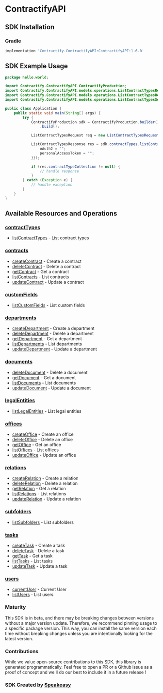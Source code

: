 # ContractifyAPI

<!-- Start SDK Installation -->
## SDK Installation

### Gradle

```groovy
implementation 'Contractify.ContractifyAPI:ContractifyAPI:1.6.0'
```
<!-- End SDK Installation -->

## SDK Example Usage
<!-- Start SDK Example Usage -->
```java
package hello.world;

import Contractify.ContractifyAPI.ContractifyProduction;
import Contractify.ContractifyAPI.models.operations.ListContractTypesRequest;
import Contractify.ContractifyAPI.models.operations.ListContractTypesResponse;
import Contractify.ContractifyAPI.models.operations.ListContractTypesSecurity;

public class Application {
    public static void main(String[] args) {
        try {
            ContractifyProduction sdk = ContractifyProduction.builder()
                .build();

            ListContractTypesRequest req = new ListContractTypesRequest(548814L);            

            ListContractTypesResponse res = sdk.contractTypes.listContractTypes(req, new ListContractTypesSecurity("provident", "distinctio") {{
                oAuth2 = "";
                personalAccessToken = "";
            }});

            if (res.contractTypeCollection != null) {
                // handle response
            }
        } catch (Exception e) {
            // handle exception
        }
    }
}
```
<!-- End SDK Example Usage -->

<!-- Start SDK Available Operations -->
## Available Resources and Operations


### [contractTypes](docs/sdks/contracttypes/README.md)

* [listContractTypes](docs/sdks/contracttypes/README.md#listcontracttypes) - List contract types

### [contracts](docs/sdks/contracts/README.md)

* [createContract](docs/sdks/contracts/README.md#createcontract) - Create a contract
* [deleteContract](docs/sdks/contracts/README.md#deletecontract) - Delete a contract
* [getContract](docs/sdks/contracts/README.md#getcontract) - Get a contract
* [listContracts](docs/sdks/contracts/README.md#listcontracts) - List contracts
* [updateContract](docs/sdks/contracts/README.md#updatecontract) - Update a contract

### [customFields](docs/sdks/customfields/README.md)

* [listCustomFields](docs/sdks/customfields/README.md#listcustomfields) - List custom fields

### [departments](docs/sdks/departments/README.md)

* [createDepartment](docs/sdks/departments/README.md#createdepartment) - Create a department
* [deleteDepartment](docs/sdks/departments/README.md#deletedepartment) - Delete a department
* [getDepartment](docs/sdks/departments/README.md#getdepartment) - Get a department
* [listDepartments](docs/sdks/departments/README.md#listdepartments) - List departments
* [updateDepartment](docs/sdks/departments/README.md#updatedepartment) - Update a department

### [documents](docs/sdks/documents/README.md)

* [deleteDocument](docs/sdks/documents/README.md#deletedocument) - Delete a document
* [getDocument](docs/sdks/documents/README.md#getdocument) - Get a document
* [listDocuments](docs/sdks/documents/README.md#listdocuments) - List documents
* [updateDocument](docs/sdks/documents/README.md#updatedocument) - Update a document

### [legalEntities](docs/sdks/legalentities/README.md)

* [listLegalEntities](docs/sdks/legalentities/README.md#listlegalentities) - List legal entities

### [offices](docs/sdks/offices/README.md)

* [createOffice](docs/sdks/offices/README.md#createoffice) - Create an office
* [deleteOffice](docs/sdks/offices/README.md#deleteoffice) - Delete an office
* [getOffice](docs/sdks/offices/README.md#getoffice) - Get an office
* [listOffices](docs/sdks/offices/README.md#listoffices) - List offices
* [updateOffice](docs/sdks/offices/README.md#updateoffice) - Update an office

### [relations](docs/sdks/relations/README.md)

* [createRelation](docs/sdks/relations/README.md#createrelation) - Create a relation
* [deleteRelation](docs/sdks/relations/README.md#deleterelation) - Delete a relation
* [getRelation](docs/sdks/relations/README.md#getrelation) - Get a relation
* [listRelations](docs/sdks/relations/README.md#listrelations) - List relations
* [updateRelation](docs/sdks/relations/README.md#updaterelation) - Update a relation

### [subfolders](docs/sdks/subfolders/README.md)

* [listSubfolders](docs/sdks/subfolders/README.md#listsubfolders) - List subfolders

### [tasks](docs/sdks/tasks/README.md)

* [createTask](docs/sdks/tasks/README.md#createtask) - Create a task
* [deleteTask](docs/sdks/tasks/README.md#deletetask) - Delete a task
* [getTask](docs/sdks/tasks/README.md#gettask) - Get a task
* [listTasks](docs/sdks/tasks/README.md#listtasks) - List tasks
* [updateTask](docs/sdks/tasks/README.md#updatetask) - Update a task

### [users](docs/sdks/users/README.md)

* [currentUser](docs/sdks/users/README.md#currentuser) - Current User
* [listUsers](docs/sdks/users/README.md#listusers) - List users
<!-- End SDK Available Operations -->

### Maturity

This SDK is in beta, and there may be breaking changes between versions without a major version update. Therefore, we recommend pinning usage
to a specific package version. This way, you can install the same version each time without breaking changes unless you are intentionally
looking for the latest version.

### Contributions

While we value open-source contributions to this SDK, this library is generated programmatically.
Feel free to open a PR or a Github issue as a proof of concept and we'll do our best to include it in a future release !

### SDK Created by [Speakeasy](https://docs.speakeasyapi.dev/docs/using-speakeasy/client-sdks)
